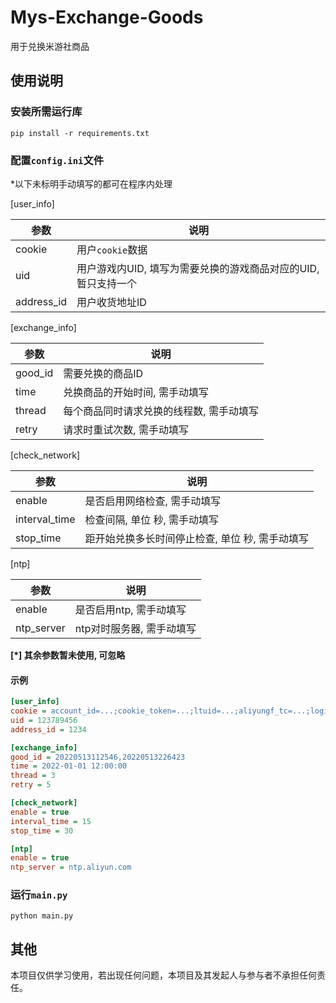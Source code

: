 # Mys-Exchange-Goods
用于兑换米游社商品

## 使用说明

### 安装所需运行库

`pip install -r requirements.txt`

### 配置`config.ini`文件

*以下未标明手动填写的都可在程序内处理

[user_info]

| 参数         | 说明                                   |
|------------|--------------------------------------|
| cookie     | 用户`cookie`数据                         |
| uid        | 用户游戏内UID, 填写为需要兑换的游戏商品对应的UID, 暂只支持一个 |
| address_id | 用户收货地址ID                             |

[exchange_info]

| 参数      | 说明                    |
|---------|-----------------------|
| good_id | 需要兑换的商品ID             |
| time    | 兑换商品的开始时间, 需手动填写      |
| thread  | 每个商品同时请求兑换的线程数, 需手动填写 |
| retry   | 请求时重试次数, 需手动填写        |

[check_network]

| 参数            | 说明                         |
|---------------|----------------------------|
| enable        | 是否启用网络检查, 需手动填写            |
| interval_time | 检查间隔, 单位 秒, 需手动填写          |
| stop_time     | 距开始兑换多长时间停止检查, 单位 秒, 需手动填写 |

[ntp]

| 参数         | 说明              |
|------------|-----------------|
| enable     | 是否启用ntp, 需手动填写  |
| ntp_server | ntp对时服务器, 需手动填写 |

**[\*] 其余参数暂未使用, 可忽略**

#### 示例

```ini
[user_info]
cookie = account_id=...;cookie_token=...;ltuid=...;aliyungf_tc=...;login_ticket=...;stoken=...;
uid = 123789456
address_id = 1234

[exchange_info]
good_id = 20220513112546,20220513226423
time = 2022-01-01 12:00:00
thread = 3
retry = 5

[check_network]
enable = true
interval_time = 15
stop_time = 30

[ntp]
enable = true
ntp_server = ntp.aliyun.com
```

### 运行`main.py`

`python main.py`

## 其他

本项目仅供学习使用，若出现任何问题，本项目及其发起人与参与者不承担任何责任。
